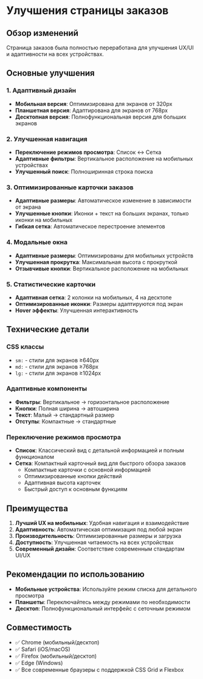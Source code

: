 # Улучшения страницы заказов

## Обзор изменений

Страница заказов была полностью переработана для улучшения UX/UI и адаптивности на всех устройствах.

## Основные улучшения

### 1. Адаптивный дизайн
- **Мобильная версия**: Оптимизирована для экранов от 320px
- **Планшетная версия**: Адаптирована для экранов от 768px
- **Десктопная версия**: Полнофункциональная версия для больших экранов

### 2. Улучшенная навигация
- **Переключение режимов просмотра**: Список ↔ Сетка
- **Адаптивные фильтры**: Вертикальное расположение на мобильных устройствах
- **Улучшенный поиск**: Полноширинная строка поиска

### 3. Оптимизированные карточки заказов
- **Адаптивные размеры**: Автоматическое изменение в зависимости от экрана
- **Улучшенные кнопки**: Иконки + текст на больших экранах, только иконки на мобильных
- **Гибкая сетка**: Автоматическое перестроение элементов

### 4. Модальные окна
- **Адаптивные размеры**: Оптимизированы для мобильных устройств
- **Улучшенная прокрутка**: Максимальная высота с прокруткой
- **Отзывчивые кнопки**: Вертикальное расположение на мобильных

### 5. Статистические карточки
- **Адаптивная сетка**: 2 колонки на мобильных, 4 на десктопе
- **Оптимизированные иконки**: Размеры адаптируются под экран
- **Hover эффекты**: Улучшенная интерактивность

## Технические детали

### CSS классы
- `sm:` - стили для экранов ≥640px
- `md:` - стили для экранов ≥768px
- `lg:` - стили для экранов ≥1024px

### Адаптивные компоненты
- **Фильтры**: Вертикальное → горизонтальное расположение
- **Кнопки**: Полная ширина → автоширина
- **Текст**: Малый → стандартный размер
- **Отступы**: Компактные → стандартные

### Переключение режимов просмотра
- **Список**: Классический вид с детальной информацией и полным функционалом
- **Сетка**: Компактный карточный вид для быстрого обзора заказов
  - Компактные карточки с основной информацией
  - Оптимизированные кнопки действий
  - Адаптивная высота карточек
  - Быстрый доступ к основным функциям

## Преимущества

1. **Лучший UX на мобильных**: Удобная навигация и взаимодействие
2. **Адаптивность**: Автоматическая оптимизация под любой экран
3. **Производительность**: Оптимизированные размеры и загрузка
4. **Доступность**: Улучшенная читаемость на всех устройствах
5. **Современный дизайн**: Соответствие современным стандартам UI/UX

## Рекомендации по использованию

- **Мобильные устройства**: Используйте режим списка для детального просмотра
- **Планшеты**: Переключайтесь между режимами по необходимости
- **Десктоп**: Полнофункциональный интерфейс с сеточным режимом

## Совместимость

- ✅ Chrome (мобильный/десктоп)
- ✅ Safari (iOS/macOS)
- ✅ Firefox (мобильный/десктоп)
- ✅ Edge (Windows)
- ✅ Все современные браузеры с поддержкой CSS Grid и Flexbox
